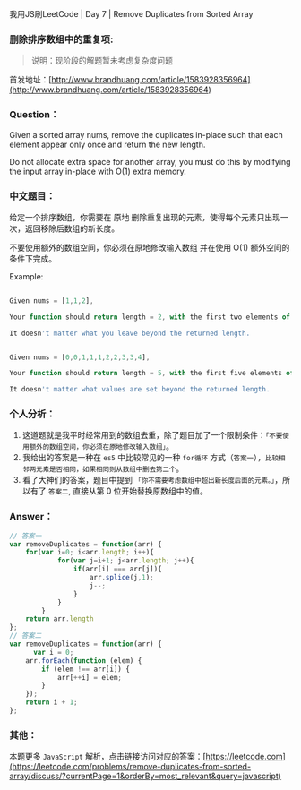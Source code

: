 我用JS刷LeetCode | Day 7 |  Remove Duplicates from Sorted Array
### 删除排序数组中的重复项:

> 说明：现阶段的解题暂未考虑复杂度问题

首发地址：[http://www.brandhuang.com/article/1583928356964](http://www.brandhuang.com/article/1583928356964)

### Question：
Given a sorted array nums, remove the duplicates in-place such that each element appear only once and return the new length.

Do not allocate extra space for another array, you must do this by modifying the input array in-place with O(1) extra memory.


### 中文题目：

给定一个排序数组，你需要在 原地 删除重复出现的元素，使得每个元素只出现一次，返回移除后数组的新长度。

不要使用额外的数组空间，你必须在原地修改输入数组 并在使用 O(1) 额外空间的条件下完成。

Example:

```javascript

Given nums = [1,1,2],

Your function should return length = 2, with the first two elements of nums being 1 and 2 respectively.

It doesn't matter what you leave beyond the returned length.


Given nums = [0,0,1,1,1,2,2,3,3,4],

Your function should return length = 5, with the first five elements of nums being modified to 0, 1, 2, 3, and 4 respectively.

It doesn't matter what values are set beyond the returned length.
```

### 个人分析：
1. 这道题就是我平时经常用到的数组去重，除了题目加了一个限制条件：`「不要使用额外的数组空间，你必须在原地修改输入数组」`。
2. 我给出的答案是一种在 `es5` 中比较常见的一种 `for循环` 方式（`答案一`），`比较相邻两元素是否相同，如果相同则从数组中删去第二个`。
3. 看了大神们的答案，题目中提到 `「你不需要考虑数组中超出新长度后面的元素。」`，所以有了 `答案二`, 直接从第 0 位开始替换原数组中的值。



### Answer：

```js
// 答案一
var removeDuplicates = function(arr) {
    for(var i=0; i<arr.length; i++){
            for(var j=i+1; j<arr.length; j++){
                if(arr[i] === arr[j]){         
                    arr.splice(j,1);
                    j--;
                }
            }
        }
    return arr.length
};
// 答案二
var removeDuplicates = function(arr) {
      var i = 0;
    arr.forEach(function (elem) {
        if (elem !== arr[i]) {
            arr[++i] = elem;
        }
    });
    return i + 1;
};
```



### 其他：

本题更多 `JavaScript` 解析，点击链接访问对应的答案：[https://leetcode.com](https://leetcode.com/problems/remove-duplicates-from-sorted-array/discuss/?currentPage=1&orderBy=most_relevant&query=javascript)


